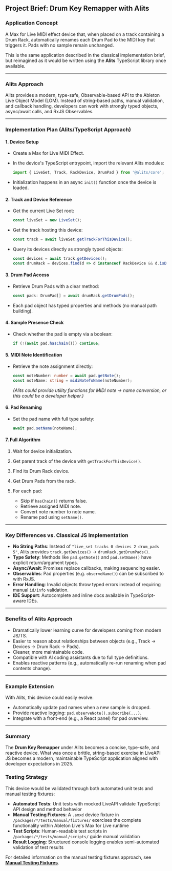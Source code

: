 ## Project Brief: Drum Key Remapper with Alits

### Application Concept

A Max for Live MIDI effect device that, when placed on a track containing a Drum Rack, automatically renames each Drum Pad to the MIDI key that triggers it. Pads with no sample remain unchanged.

This is the same application described in the classical implementation brief, but reimagined as it would be written using the **Alits** TypeScript library once available.

---

### Alits Approach

Alits provides a modern, type-safe, Observable-based API to the Ableton Live Object Model (LOM). Instead of string-based paths, manual validation, and callback handling, developers can work with strongly typed objects, async/await calls, and RxJS Observables.

---

### Implementation Plan (Alits/TypeScript Approach)

#### 1. Device Setup

* Create a Max for Live MIDI Effect.
* In the device's TypeScript entrypoint, import the relevant Alits modules:

  ```ts
  import { LiveSet, Track, RackDevice, DrumPad } from '@alits/core';
  ```
* Initialization happens in an async `init()` function once the device is loaded.

#### 2. Track and Device Reference

* Get the current Live Set root:

  ```ts
  const liveSet = new LiveSet();
  ```
* Get the track hosting this device:

  ```ts
  const track = await liveSet.getTrackForThisDevice();
  ```
* Query its devices directly as strongly typed objects:

  ```ts
  const devices = await track.getDevices();
  const drumRack = devices.find(d => d instanceof RackDevice && d.isDrumRack());
  ```

#### 3. Drum Pad Access

* Retrieve Drum Pads with a clear method:

  ```ts
  const pads: DrumPad[] = await drumRack.getDrumPads();
  ```
* Each pad object has typed properties and methods (no manual path building).

#### 4. Sample Presence Check

* Check whether the pad is empty via a boolean:

  ```ts
  if (!(await pad.hasChain())) continue;
  ```

#### 5. MIDI Note Identification

* Retrieve the note assignment directly:

  ```ts
  const noteNumber: number = await pad.getNote();
  const noteName: string = midiNoteToName(noteNumber);
  ```

  *(Alits could provide utility functions for MIDI note → name conversion, or this could be a developer helper.)*

#### 6. Pad Renaming

* Set the pad name with full type safety:

  ```ts
  await pad.setName(noteName);
  ```

#### 7. Full Algorithm

1. Wait for device initialization.
2. Get parent track of the device with `getTrackForThisDevice()`.
3. Find its Drum Rack device.
4. Get Drum Pads from the rack.
5. For each pad:

   * Skip if `hasChain()` returns false.
   * Retrieve assigned MIDI note.
   * Convert note number to note name.
   * Rename pad using `setName()`.

---

### Key Differences vs. Classical JS Implementation

* **No String Paths**: Instead of `"live_set tracks 0 devices 2 drum_pads 5"`, Alits provides `track.getDevices()` → `drumRack.getDrumPads()`.
* **Type Safety**: Methods like `pad.getNote()` and `pad.setName()` have explicit return/argument types.
* **Async/Await**: Promises replace callbacks, making sequencing easier.
* **Observables**: Pad properties (e.g. `observeName()`) can be subscribed to with RxJS.
* **Error Handling**: Invalid objects throw typed errors instead of requiring manual `id/info` validation.
* **IDE Support**: Autocomplete and inline docs available in TypeScript-aware IDEs.

---

### Benefits of Alits Approach

* Dramatically lower learning curve for developers coming from modern JS/TS.
* Easier to reason about relationships between objects (e.g., Track → Devices → Drum Rack → Pads).
* Cleaner, more maintainable code.
* Compatible with AI coding assistants due to full type definitions.
* Enables reactive patterns (e.g., automatically re-run renaming when pad contents change).

---

### Example Extension

With Alits, this device could easily evolve:

* Automatically update pad names when a new sample is dropped.
* Provide reactive logging: `pad.observeNote().subscribe(...)`.
* Integrate with a front-end (e.g., a React panel) for pad overview.

---

### Summary

The **Drum Key Remapper** under Alits becomes a concise, type-safe, and reactive device. What was once a brittle, string-based exercise in LiveAPI JS becomes a modern, maintainable TypeScript application aligned with developer expectations in 2025.

### Testing Strategy

This device would be validated through both automated unit tests and manual testing fixtures:

* **Automated Tests**: Unit tests with mocked LiveAPI validate TypeScript API design and method behavior
* **Manual Testing Fixtures**: A `.amxd` device fixture in `/packages/*/tests/manual/fixtures/` exercises the complete functionality within Ableton Live's Max for Live runtime
* **Test Scripts**: Human-readable test scripts in `/packages/*/tests/manual/scripts/` guide manual validation
* **Result Logging**: Structured console logging enables semi-automated validation of test results

For detailed information on the manual testing fixtures approach, see **[Manual Testing Fixtures](./brief-manual-testing-fixtures.md)**.
